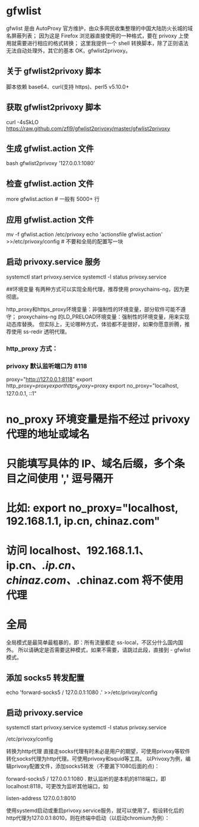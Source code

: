 
# gfwlist
gfwlist 是由 AutoProxy 官方维护，由众多网民收集整理的中国大陆防火长城的域名屏蔽列表；
因为这是 Firefox 浏览器直接使用的一种格式，要在 privoxy 上使用就需要进行相应的格式转换；
这里我提供一个 shell 转换脚本，除了正则语法无法自动处理外，其它的基本 OK，gfwlist2privoxy。

## 关于 gfwlist2privoxy 脚本
脚本依赖 base64、curl(支持 https)、perl5 v5.10.0+

## 获取 gfwlist2privoxy 脚本
curl -4sSkLO https://raw.github.com/zfl9/gfwlist2privoxy/master/gfwlist2privoxy

## 生成 gfwlist.action 文件
bash gfwlist2privoxy '127.0.0.1:1080'

## 检查 gfwlist.action 文件
more gfwlist.action # 一般有 5000+ 行

## 应用 gfwlist.action 文件
mv -f gfwlist.action /etc/privoxy
echo 'actionsfile gfwlist.action' >>/etc/privoxy/config # 不要和全局的配置写一块

## 启动 privoxy.service 服务
systemctl start privoxy.service
systemctl -l status privoxy.service


##环境变量
有两种方式可以实现全局代理，推荐使用 proxychains-ng，因为更彻底。

http_proxy和https_proxy环境变量：非强制性的环境变量，部分软件可能不遵守；
proxychains-ng 的LD_PRELOAD环境变量：强制性的环境变量，用来实现动态库替换。
但实际上，无论哪种方式，体验都不是很好，如果你愿意折腾，推荐使用 ss-redir 透明代理。

### http_proxy 方式：

### privoxy 默认监听端口为 8118
proxy="http://127.0.0.1:8118"
export http_proxy=$proxy
export https_proxy=$proxy
export no_proxy="localhost, 127.0.0.1, ::1"

# no_proxy 环境变量是指不经过 privoxy 代理的地址或域名
# 只能填写具体的 IP、域名后缀，多个条目之间使用 ',' 逗号隔开
# 比如: export no_proxy="localhost, 192.168.1.1, ip.cn, chinaz.com"
# 访问 localhost、192.168.1.1、ip.cn、*.ip.cn、chinaz.com、*.chinaz.com 将不使用代理







# 全局
全局模式是最简单最粗暴的，即：所有流量都走 ss-local，不区分什么国内国外。
所以请确定是否需要这种模式，如果不需要，请跳过此段，直接到 - gfwlist 模式。

## 添加 socks5 转发配置
echo 'forward-socks5 / 127.0.0.1:1080 .' >>/etc/privoxy/config

## 启动 privoxy.service
systemctl start privoxy.service
systemctl -l status privoxy.service






/etc/privoxy/config

转换为http代理
直接走socks代理有时未必是用户的期望，可使用privoxy等软件转化socks代理为http代理。可使用privoxy和squid等工具。 以Privoxy为例，编辑privoxy配置文件，添加socks5转发（不要漏下1080后面的点)：

 forward-socks5 / 127.0.0.1:1080 .
默认监听的是本机的8118端口，即localhost:8118，可更改为监听其他端口，如

 listen-address  127.0.0.1:8010

 使用systemd启动或重启privoxy.service服务，就可以使用了。假设转化后的http代理为127.0.0.1:8010，则在终端中启动（以启动chromium为例）：
